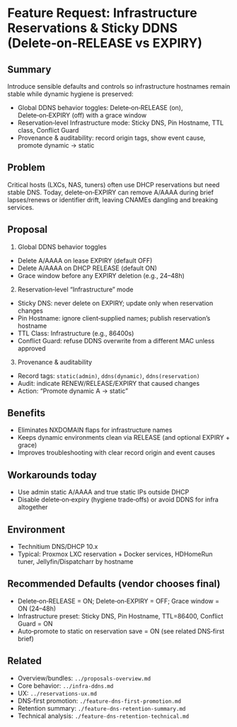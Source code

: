 # Feature Request: Infrastructure Reservations & Sticky DDNS (Delete‑on‑RELEASE vs EXPIRY)

## Summary

Introduce sensible defaults and controls so infrastructure hostnames remain stable while dynamic hygiene is preserved:
- Global DDNS behavior toggles: Delete‑on‑RELEASE (on), Delete‑on‑EXPIRY (off) with a grace window
- Reservation‑level Infrastructure mode: Sticky DNS, Pin Hostname, TTL class, Conflict Guard
- Provenance & auditability: record origin tags, show event cause, promote dynamic → static

## Problem

Critical hosts (LXCs, NAS, tuners) often use DHCP reservations but need stable DNS. Today, delete‑on‑EXPIRY can remove A/AAAA during brief lapses/renews or identifier drift, leaving CNAMEs dangling and breaking services.

## Proposal

1) Global DDNS behavior toggles
- Delete A/AAAA on lease EXPIRY (default OFF)
- Delete A/AAAA on DHCP RELEASE (default ON)
- Grace window before any EXPIRY deletion (e.g., 24–48h)

2) Reservation‑level “Infrastructure” mode
- Sticky DNS: never delete on EXPIRY; update only when reservation changes
- Pin Hostname: ignore client‑supplied names; publish reservation’s hostname
- TTL Class: Infrastructure (e.g., 86400s)
- Conflict Guard: refuse DDNS overwrite from a different MAC unless approved

3) Provenance & auditability
- Record tags: `static(admin)`, `ddns(dynamic)`, `ddns(reservation)`
- Audit: indicate RENEW/RELEASE/EXPIRY that caused changes
- Action: “Promote dynamic A → static”

## Benefits
- Eliminates NXDOMAIN flaps for infrastructure names
- Keeps dynamic environments clean via RELEASE (and optional EXPIRY + grace)
- Improves troubleshooting with clear record origin and event causes

## Workarounds today
- Use admin static A/AAAA and true static IPs outside DHCP
- Disable delete‑on‑expiry (hygiene trade‑offs) or avoid DDNS for infra altogether

## Environment
- Technitium DNS/DHCP 10.x
- Typical: Proxmox LXC reservation + Docker services, HDHomeRun tuner, Jellyfin/Dispatcharr by hostname

## Recommended Defaults (vendor chooses final)
- Delete‑on‑RELEASE = ON; Delete‑on‑EXPIRY = OFF; Grace window = ON (24–48h)
- Infrastructure preset: Sticky DNS, Pin Hostname, TTL=86400, Conflict Guard = ON
- Auto‑promote to static on reservation save = ON (see related DNS‑first brief)

## Related
- Overview/bundles: `../proposals-overview.md`
- Core behavior: `../infra-ddns.md`
- UX: `../reservations-ux.md`
- DNS‑first promotion: `./feature-dns-first-promotion.md`
- Retention summary: `./feature-dns-retention-summary.md`
- Technical analysis: `./feature-dns-retention-technical.md`
